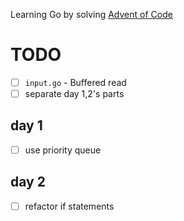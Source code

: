 Learning Go by solving [Advent of Code](http://adventofcode.com)

# TODO

- [ ] `input.go` - Buffered read
- [ ] separate day 1,2's parts

## day 1

- [ ] use priority queue

## day 2

- [ ] refactor if statements
